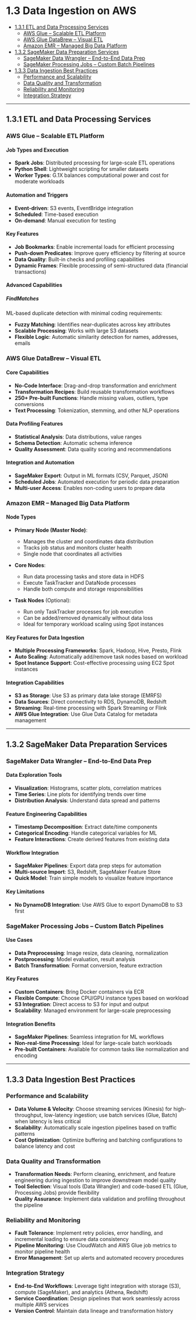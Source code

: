 # 1.3 Data Ingestion on AWS

- [1.3.1 ETL and Data Processing Services](#131-etl-and-data-processing-services)
  - [AWS Glue – Scalable ETL Platform](#aws-glue--scalable-etl-platform)
  - [AWS Glue DataBrew – Visual ETL](#aws-glue-databrew--visual-etl)
  - [Amazon EMR – Managed Big Data Platform](#amazon-emr--managed-big-data-platform)
- [1.3.2 SageMaker Data Preparation Services](#132-sagemaker-data-preparation-services)
  - [SageMaker Data Wrangler – End-to-End Data Prep](#sagemaker-data-wrangler--end-to-end-data-prep)
  - [SageMaker Processing Jobs – Custom Batch Pipelines](#sagemaker-processing-jobs--custom-batch-pipelines)
- [1.3.3 Data Ingestion Best Practices](#133-data-ingestion-best-practices)
  - [Performance and Scalability](#performance-and-scalability)
  - [Data Quality and Transformation](#data-quality-and-transformation)
  - [Reliability and Monitoring](#reliability-and-monitoring)
  - [Integration Strategy](#integration-strategy)

---

## 1.3.1 ETL and Data Processing Services

### AWS Glue – Scalable ETL Platform

#### Job Types and Execution
- **Spark Jobs**: Distributed processing for large-scale ETL operations
- **Python Shell**: Lightweight scripting for smaller datasets
- **Worker Types**: G.1X balances computational power and cost for moderate workloads

#### Automation and Triggers
- **Event-driven**: S3 events, EventBridge integration
- **Scheduled**: Time-based execution
- **On-demand**: Manual execution for testing

#### Key Features
- **Job Bookmarks**: Enable incremental loads for efficient processing
- **Push-down Predicates**: Improve query efficiency by filtering at source
- **Data Quality**: Built-in checks and profiling capabilities
- **Dynamic Frames**: Flexible processing of semi-structured data (financial transactions)

#### Advanced Capabilities

##### FindMatches
ML-based duplicate detection with minimal coding requirements:
- **Fuzzy Matching**: Identifies near-duplicates across key attributes
- **Scalable Processing**: Works with large S3 datasets
- **Flexible Logic**: Automatic similarity detection for names, addresses, emails

### AWS Glue DataBrew – Visual ETL

#### Core Capabilities
- **No-Code Interface**: Drag-and-drop transformation and enrichment
- **Transformation Recipes**: Build reusable transformation workflows
- **250+ Pre-built Functions**: Handle missing values, outliers, type conversions
- **Text Processing**: Tokenization, stemming, and other NLP operations

#### Data Profiling Features
- **Statistical Analysis**: Data distributions, value ranges
- **Schema Detection**: Automatic schema inference
- **Quality Assessment**: Data quality scoring and recommendations

#### Integration and Automation
- **SageMaker Export**: Output in ML formats (CSV, Parquet, JSON)
- **Scheduled Jobs**: Automated execution for periodic data preparation
- **Multi-user Access**: Enables non-coding users to prepare data

### Amazon EMR – Managed Big Data Platform

####  Node Types
- **Primary Node (Master Node)**: 
  - Manages the cluster and coordinates data distribution
  - Tracks job status and monitors cluster health
  - Single node that coordinates all activities

- **Core Nodes**:
  - Run data processing tasks and store data in HDFS
  - Execute TaskTracker and DataNode processes
  - Handle both compute and storage responsibilities

- **Task Nodes** (Optional):
  - Run only TaskTracker processes for job execution
  - Can be added/removed dynamically without data loss
  - Ideal for temporary workload scaling using Spot instances

#### Key Features for Data Ingestion
- **Multiple Processing Frameworks**: Spark, Hadoop, Hive, Presto, Flink
- **Auto Scaling**: Automatically add/remove task nodes based on workload
- **Spot Instance Support**: Cost-effective processing using EC2 Spot instances

#### Integration Capabilities
- **S3 as Storage**: Use S3 as primary data lake storage (EMRFS)
- **Data Sources**: Direct connectivity to RDS, DynamoDB, Redshift
- **Streaming**: Real-time processing with Spark Streaming or Flink
- **AWS Glue Integration**: Use Glue Data Catalog for metadata management

---

## 1.3.2 SageMaker Data Preparation Services

### SageMaker Data Wrangler – End-to-End Data Prep

#### Data Exploration Tools
- **Visualization**: Histograms, scatter plots, correlation matrices
- **Time Series**: Line plots for identifying trends over time
- **Distribution Analysis**: Understand data spread and patterns

#### Feature Engineering Capabilities
- **Timestamp Decomposition**: Extract date/time components
- **Categorical Encoding**: Handle categorical variables for ML
- **Feature Interactions**: Create derived features from existing data

#### Workflow Integration
- **SageMaker Pipelines**: Export data prep steps for automation
- **Multi-source Import**: S3, Redshift, SageMaker Feature Store
- **Quick Model**: Train simple models to visualize feature importance

#### Key Limitations
- **No DynamoDB Integration**: Use AWS Glue to export DynamoDB to S3 first

### SageMaker Processing Jobs – Custom Batch Pipelines

#### Use Cases
- **Data Preprocessing**: Image resize, data cleaning, normalization
- **Postprocessing**: Model evaluation, result analysis
- **Batch Transformation**: Format conversion, feature extraction

#### Key Features
- **Custom Containers**: Bring Docker containers via ECR
- **Flexible Compute**: Choose CPU/GPU instance types based on workload
- **S3 Integration**: Direct access to S3 for input and output
- **Scalability**: Managed environment for large-scale preprocessing

#### Integration Benefits
- **SageMaker Pipelines**: Seamless integration for ML workflows
- **Non-real-time Processing**: Ideal for large-scale batch workloads
- **Pre-built Containers**: Available for common tasks like normalization and encoding

---

## 1.3.3 Data Ingestion Best Practices

### Performance and Scalability
- **Data Volume & Velocity**: Choose streaming services (Kinesis) for high-throughput, low-latency ingestion; use batch services (Glue, Batch) when latency is less critical
- **Scalability**: Automatically scale ingestion pipelines based on traffic patterns
- **Cost Optimization**: Optimize buffering and batching configurations to balance latency and cost

### Data Quality and Transformation
- **Transformation Needs**: Perform cleaning, enrichment, and feature engineering during ingestion to improve downstream model quality
- **Tool Selection**: Visual tools (Data Wrangler) and code-based ETL (Glue, Processing Jobs) provide flexibility
- **Quality Assurance**: Implement data validation and profiling throughout the pipeline

### Reliability and Monitoring
- **Fault Tolerance**: Implement retry policies, error handling, and incremental loading to ensure data consistency
- **Pipeline Monitoring**: Use CloudWatch and AWS Glue job metrics to monitor pipeline health
- **Error Management**: Set up alerts and automated recovery procedures

### Integration Strategy
- **End-to-End Workflows**: Leverage tight integration with storage (S3), compute (SageMaker), and analytics (Athena, Redshift)
- **Service Coordination**: Design pipelines that work seamlessly across multiple AWS services
- **Version Control**: Maintain data lineage and transformation history